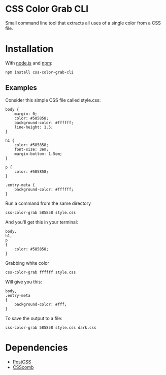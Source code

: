 # CSS Color Grab CLI
Small command line tool that extracts all uses of a single color from a CSS file.

# Installation
With [node.js](http://nodejs.org/) and [npm](http://github.com/isaacs/npm):

	npm install css-color-grab-cli

## Examples

Consider this simple CSS file called style.css:

	body {
		margin: 0;
		color: #585858;
		background-color: #ffffff;
		line-height: 1.5;
	}

	h1 {
		color: #585858;
		font-size: 3em;
		margin-bottom: 1.5em;
	}

	p {
		color: #585858;
	}

	.entry-meta {
		background-color: #ffffff;
	}

Run a command from the same directory

	css-color-grab 585858 style.css

And you'll get this in your terminal:

	body,
	h1,
	p
	{
	    color: #585858;
	}

Grabbing white color

	css-color-grab ffffff style.css

Will give you this:

	body,
	.entry-meta
	{
	    background-color: #fff;
	}

To save the output to a file:

	css-color-grab 585858 style.css dark.css

# Dependencies

* [PostCSS](https://www.npmjs.com/package/postcss)
* [CSScomb](https://www.npmjs.com/package/csscomb)
